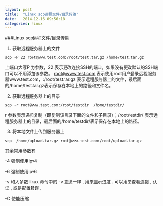 ```yaml
---
layout: post
title:  "Linux scp远程文件/目录传输"
date:   2014-12-16 09:56:18
categories: linux
---
```

###Linux scp远程文件/目录传输

1.    获取远程服务器上的文件

    scp -P 22 root@www.test.com:/root/test.tar.gz /home/test.tar.gz
    
上端口大写P 为参数，22 表示更改连接SSH的端口，如果没有更改默认的SSH端口可以不用添加该参数。 root@www.test.com 表示使用root用户登录远程服务器www.test.com，:/root/test.tar.gz 表示远程服务器上的文件，最后面的/home/test.tar.gz表示保存在本地上的路径和文件名。

2.    获取远程服务器上的目录

    scp -r root@www.test.com:/root/testdir  /home/testdir/
    
r 参数表示递归复制（即复制该目录下面的文件和子目录）；/root/testdir/ 表示远程服务器上的目录，最后面的/home/testdir/表示保存在本地上的路径。

3.    将本地文件上传到服务器上

    scp  /home/upload.tar.gz root@www.test.com:/root/upload.tar.gz
    
    
 其余常用参数有
 
 -4 强制使用ipv4
 
 -6 强制使用ipv6
 
 -v 和大多数 linux 命令中的 -v 意思一样 , 用来显示进度 . 可以用来查看连接 , 认证 , 或是配置错误 .
 
 -C 使能压缩
 
 